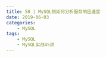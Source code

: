 ```yaml
---
title: 58 | MySQL侧如何分析服务响应速度
date: 2019-06-03
categories:
    - MySQL
tags:
    - MySQL
    - MySQL实战45讲
---
```


